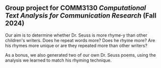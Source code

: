 ## Group project for COMM3130 _Computational Text Analysis for Communication Research_ (Fall 2024)

Our aim is to determine whether Dr. Seuss is more rhyme-y than other children's writers. Does he repeat words more? Does he rhyme more? Are his rhymes more unique or are they repeated more than other writers?

As a bonus, we also generated two of our own Dr. Seuss poems, using the analysis we learned to match his rhyming technique.

